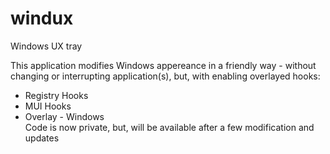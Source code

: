 # windux
Windows UX tray

This application modifies Windows appereance in a friendly way - without changing or interrupting application(s), but, with enabling overlayed hooks:
- Registry Hooks
- MUI Hooks
- Overlay - Windows<br>
Code is now private, but, will be available after a few modification and updates
